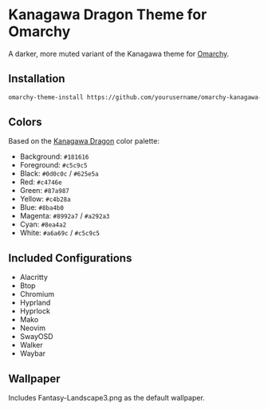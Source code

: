 # Kanagawa Dragon Theme for Omarchy

A darker, more muted variant of the Kanagawa theme for [Omarchy](https://github.com/basecamp/omarchy).

## Installation

```bash
omarchy-theme-install https://github.com/yourusername/omarchy-kanagawa-dragon-theme.git
```

## Colors

Based on the [Kanagawa Dragon](https://github.com/rebelot/kanagawa.nvim) color palette:

- Background: `#181616`
- Foreground: `#c5c9c5`
- Black: `#0d0c0c` / `#625e5a`
- Red: `#c4746e`
- Green: `#87a987`
- Yellow: `#c4b28a`
- Blue: `#8ba4b0`
- Magenta: `#8992a7` / `#a292a3`
- Cyan: `#8ea4a2`
- White: `#a6a69c` / `#c5c9c5`

## Included Configurations

- Alacritty
- Btop
- Chromium
- Hyprland
- Hyprlock
- Mako
- Neovim
- SwayOSD
- Walker
- Waybar

## Wallpaper

Includes Fantasy-Landscape3.png as the default wallpaper.